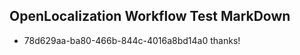 ## OpenLocalization Workflow Test MarkDown
* 78d629aa-ba80-466b-844c-4016a8bd14a0 thanks!

<!--HONumber=Dec16_HO1-->


